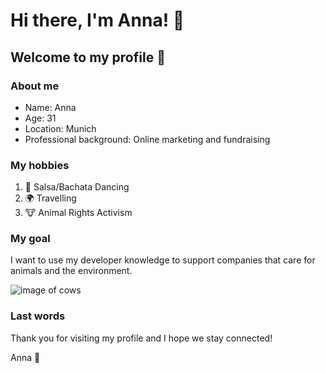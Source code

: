# Hi there, I'm Anna! 👋 #
## Welcome to my profile 🤗 ##
### About me ###

- Name: Anna
- Age: 31
- Location: Munich 
- Professional background: Online marketing and fundraising

### My hobbies ###

1. 💃 Salsa/Bachata Dancing
2. 🌍 Travelling 
3. 🐮 Animal Rights Activism
   
### My goal ###

I want to use my developer knowledge to support companies that care for animals and the environment. 

![image of cows](https://media.4-paws.org/f/9/c/5/f9c5d83f37a28afe635546f879b304b4c3e51f38/VIER%20PFOTEN_2016-11-14_059-4994x3456.jpg)

### Last words ###

Thank you for visiting my profile and I hope we stay connected! 

Anna 💚
